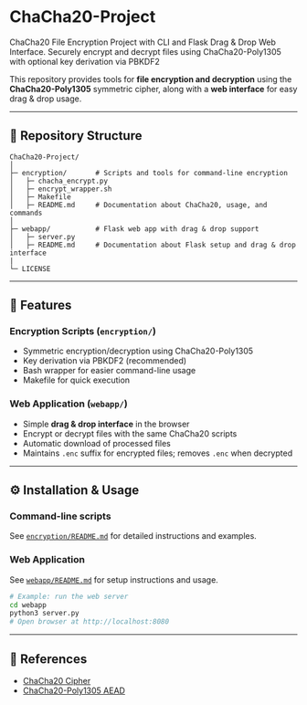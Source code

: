 # ChaCha20-Project
ChaCha20 File Encryption Project with CLI and Flask Drag &amp; Drop Web Interface. Securely encrypt and decrypt files using ChaCha20-Poly1305 with optional key derivation via PBKDF2

This repository provides tools for **file encryption and decryption** using the **ChaCha20-Poly1305** symmetric cipher, along with a **web interface** for easy drag & drop usage.

---

## 📂 Repository Structure

```
ChaCha20-Project/
│
├─ encryption/       # Scripts and tools for command-line encryption
│   ├─ chacha_encrypt.py
│   ├─ encrypt_wrapper.sh
│   ├─ Makefile
│   ├─ README.md     # Documentation about ChaCha20, usage, and commands
│
├─ webapp/           # Flask web app with drag & drop support
│   ├─ server.py
│   ├─ README.md     # Documentation about Flask setup and drag & drop interface
|
└─ LICENSE           
```
---

## 🔑 Features

### Encryption Scripts (`encryption/`)
- Symmetric encryption/decryption using ChaCha20-Poly1305
- Key derivation via PBKDF2 (recommended)
- Bash wrapper for easier command-line usage
- Makefile for quick execution

### Web Application (`webapp/`)
- Simple **drag & drop interface** in the browser
- Encrypt or decrypt files with the same ChaCha20 scripts
- Automatic download of processed files
- Maintains `.enc` suffix for encrypted files; removes `.enc` when decrypted

---

## ⚙️ Installation & Usage

### Command-line scripts
See [`encryption/README.md`](encryption/README.md) for detailed instructions and examples.

### Web Application
See [`webapp/README.md`](webapp/README.md) for setup instructions and usage.

```bash
# Example: run the web server
cd webapp
python3 server.py
# Open browser at http://localhost:8080
```

---

## 📖 References
- [ChaCha20 Cipher](https://cr.yp.to/chacha.html)
- [ChaCha20-Poly1305 AEAD](https://tools.ietf.org/html/rfc8439)
